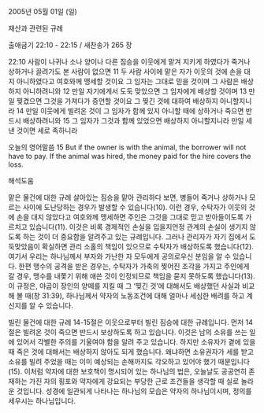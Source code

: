 2005년 05월 01일 (일)

재산과 관련된 규례



출애굽기 22:10 - 22:15 / 새찬송가 265 장


22:10 사람이 나귀나 소나 양이나 다른 짐승을 이웃에게 맡겨 지키게 하였다가 죽거나 상하거나 끌려가도 본 사람이 없으면 11 두 사람 사이에 맡은 자가 이웃의 것에 손을 대지 아니하였다고 여호와께 맹세할 것이요 그 임자는 그대로 믿을 것이며 그 사람은 배상하지 아니하려니와 12 만일 자기에게서 도둑 맞았으면 그 임자에게 배상할 것이며 13 만일 찢겼으면 그것을 가져다가 증언할 것이요 그 찢긴 것에 대하여 배상하지 아니할지니라 14 만일 이웃에게 빌려온 것이 그 임자가 함께 있지 아니할 때에 상하거나 죽으면 반드시 배상하려니와 15 그 임자가 그것과 함께 있었으면 배상하지 아니할지니라 만일 세 낸 것이면 세로 족하니라 

오늘의 영어말씀 
15 But if the owner is with the animal, the borrower will not have to pay. If the animal was hired, the money paid for the hire covers the loss.

해석도움





맡은 물건에 대한 규례 
살아있는 짐승을 맡아 관리하다 보면, 병들어 죽거나 상하거나 모르는 사이에 도난당하는 경우가 발생할 수 있습니다(10). 이런 경우, 수탁자가 이웃의 것에 손을 대지 않았다고 여호와께 맹세하면 주인은 그것을 그대로 믿고 받아들이도록 가르치고 있습니다(11). 이것은 비록 경제적인 손실을 입을지언정 관계의 손실이 생기지 않도록 하는 것이 더 중요함을 알려주고 있는 규례입니다. 그러나 관리자가 자기 집에서 도둑맞았음이 확실하면 관리 소홀의 책임이 있으므로 수탁자가 배상하도록 했습니다(12). 여기서 우리는 하나님께서 부자와 가난한 자 모두에게 공의로우신 분임을 알 수 있습니다. 한편 맹수의 공격을 받은 경우는, 수탁자가 가축의 찢어진 조각을 가지고 주인에게 갈 경우, 맹수를 내쫓기 위해 애쓴 것이 인정되므로 책임을 묻지 못하도록 했습니다(13). 이 규정은, 야곱이 장인의 양떼를 지킬 때 그 ‘찢긴 것’에 대해서도 배상했던 사실과 비교해 볼 때(창 31:39), 하나님께서 약자의 노동조건에 대해 얼마나 세심한 배려를 하고 계신지를 알 수 있습니다. 

빌린 물건에 대한 규례 
14-15절은 이웃으로부터 빌린 짐승에 대한 규례입니다. 먼저 14절은 빌려온 것이 죽으면 반드시 보상하도록 하고 있습니다. 이것은 남의 소유를 쓰는 일에 있어서 각별한 주의를 기울여야 함을 알려 주고 있습니다. 하지만 소유자가 곁에 있을 때 죽은 것에 대해서는 배상하지 않아도 되게 했습니다. 왜냐하면 소유권자가 세를 받고 소유를 빌려 주었을 때는 이미 예상되는 손해까지도 각오하고 있어야 했기 때문입니다(15). 이처럼 약자에 대한 보호책이 명시되어 있는 하나님의 법은, 오늘날도 공공연히 존재하는 가진 자의 횡포와 약자에게 강요되는 부당한 근로 조건들을 생각할 때 실로 놀라운 것입니다. 성경에 일관되게 나타나는 하나님의 모습은 약자의 하나님이시며, 정의를 세우시는 하나님입니다.
